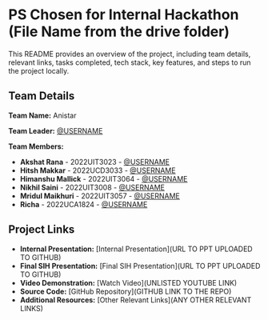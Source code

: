 # PS Chosen for Internal Hackathon (File Name from the drive folder)

This README provides an overview of the project, including team details, relevant links, tasks completed, tech stack, key features, and steps to run the project locally.

## Team Details

**Team Name:** Anistar

**Team Leader:** [@USERNAME](https://github.com/Akkki28)

**Team Members:**

- **Akshat Rana** - 2022UIT3023 - [@USERNAME](https://github.com/USERNAME)
- **Hitsh Makkar** - 2022UCD3033 - [@USERNAME](https://github.com/hiteshmk05)
- **Himanshu Mallick** - 2022UIT3064 - [@USERNAME](https://github.com/himanshumallickgit)
- **Nikhil Saini** - 2022UIT3008 - [@USERNAME](https://github.com/nikhilpro425)
- **Mridul Maikhuri** - 2022UIT3057 - [@USERNAME](https://github.com/mridulmaikhuri)
- **Richa** - 2022UCA1824 - [@USERNAME](https://github.com/USERNAME)

## Project Links

- **Internal Presentation:** [Internal Presentation](URL TO PPT UPLOADED TO GITHUB)
- **Final SIH Presentation:** [Final SIH Presentation](URL TO PPT UPLOADED TO GITHUB)
- **Video Demonstration:** [Watch Video](UNLISTED YOUTUBE LINK)
- **Source Code:** [GitHub Repository](GITHUB LINK TO THE REPO)
- **Additional Resources:** [Other Relevant Links](ANY OTHER RELEVANT LINKS)
